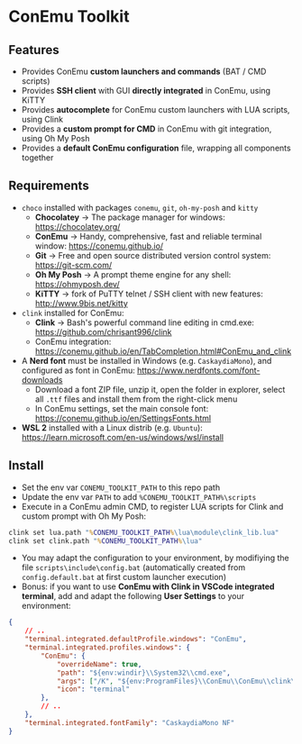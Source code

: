 # ConEmu Toolkit

## Features

* Provides ConEmu **custom launchers and commands** (BAT / CMD scripts)
* Provides **SSH client** with GUI **directly integrated** in ConEmu, using KiTTY
* Provides **autocomplete** for ConEmu custom launchers with LUA scripts, using Clink
* Provides a **custom prompt for CMD** in ConEmu with git integration, using Oh My Posh
* Provides a **default ConEmu configuration** file, wrapping all components together

## Requirements

* `choco` installed with packages `conemu`, `git`, `oh-my-posh` and `kitty`
  * **Chocolatey** → The package manager for windows: https://chocolatey.org/
  * **ConEmu** → Handy, comprehensive, fast and reliable terminal window: https://conemu.github.io/
  * **Git** → Free and open source distributed version control system: https://git-scm.com/
  * **Oh My Posh** → A prompt theme engine for any shell: https://ohmyposh.dev/
  * **KiTTY** → fork of PuTTY telnet / SSH client with new features: http://www.9bis.net/kitty
* `clink` installed for ConEmu:
  * **Clink** → Bash's powerful command line editing in cmd.exe: https://github.com/chrisant996/clink
  * ConEmu integration: https://conemu.github.io/en/TabCompletion.html#ConEmu_and_clink
* A **Nerd font** must be installed in Windows (e.g. `CaskaydiaMono`), and configured as font in ConEmu: https://www.nerdfonts.com/font-downloads
  * Download a font ZIP file, unzip it, open the folder in explorer, select all `.ttf` files and install them from the right-click menu
  * In ConEmu settings, set the main console font: https://conemu.github.io/en/SettingsFonts.html
* **WSL 2** installed with a Linux distrib (e.g. `Ubuntu`): https://learn.microsoft.com/en-us/windows/wsl/install

## Install

* Set the env var `CONEMU_TOOLKIT_PATH` to this repo path
* Update the env var `PATH` to add `%CONEMU_TOOLKIT_PATH%\scripts`
* Execute in a ConEmu admin CMD, to register LUA scripts for Clink and custom prompt with Oh My Posh:

```bat
clink set lua.path "%CONEMU_TOOLKIT_PATH%\lua\module\clink_lib.lua"
clink set clink.path "%CONEMU_TOOLKIT_PATH%\lua"
```

* You may adapt the configuration to your environment, by modifiying the file `scripts\include\config.bat` (automatically created from `config.default.bat` at first custom launcher execution)
* Bonus: if you want to use **ConEmu with Clink in VSCode integrated terminal**, add and adapt the following **User Settings** to your environment:

```json
{
    // ..
    "terminal.integrated.defaultProfile.windows": "ConEmu",
    "terminal.integrated.profiles.windows": {
        "ConEmu": {
            "overrideName": true,
            "path": "${env:windir}\\System32\\cmd.exe",
            "args": ["/K", "${env:ProgramFiles}\\ConEmu\\ConEmu\\clink\\clink.bat", "inject"],
            "icon": "terminal"
        },
        // ..
    },
    "terminal.integrated.fontFamily": "CaskaydiaMono NF"
}
```